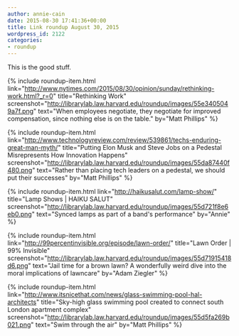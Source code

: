 ```yaml
---
author: annie-cain
date: 2015-08-30 17:41:36+00:00
title: Link roundup August 30, 2015
wordpress_id: 2122
categories:
- roundup
---
```


This is the good stuff.

{% include roundup-item.html
  link="http://www.nytimes.com/2015/08/30/opinion/sunday/rethinking-work.html?_r=0"
  title="Rethinking Work"
  screenshot="http://librarylab.law.harvard.edu/roundup/images/55e3405049a7f.png"
  text="When employees negotiate, they negotiate for improved compensation, since nothing else is on the table."
  by="Matt Phillips"
%}

{% include roundup-item.html
  link="http://www.technologyreview.com/review/539861/techs-enduring-great-man-myth/"
  title="Putting Elon Musk and Steve Jobs on a Pedestal Misrepresents How Innovation Happens"
  screenshot="http://librarylab.law.harvard.edu/roundup/images/55da87440f480.png"
  text="Rather than placing tech leaders on a pedestal, we should put their successes"
  by="Matt Phillips"
%}

{% include roundup-item.html
  link="http://haikusalut.com/lamp-show/"
  title="Lamp Shows | HAIKU SALUT"
  screenshot="http://librarylab.law.harvard.edu/roundup/images/55d721f8e6eb0.png"
  text="Synced lamps as part of a band's performance"
  by="Annie"
%}

{% include roundup-item.html
  link="http://99percentinvisible.org/episode/lawn-order/"
  title="Lawn Order | 99% Invisible"
  screenshot="http://librarylab.law.harvard.edu/roundup/images/55d71915418d6.png"
  text="Jail time for a brown lawn? A wonderfully weird dive into the moral implications of lawncare"
  by="Adam Ziegler"
%}

{% include roundup-item.html
  link="http://www.itsnicethat.com/news/glass-swimming-pool-hal-architects"
  title="Sky-high glass swimming pool created to connect south London apartment complex"
  screenshot="http://librarylab.law.harvard.edu/roundup/images/55d5fa269b021.png"
  text="Swim through the air"
  by="Matt Phillips"
%}
